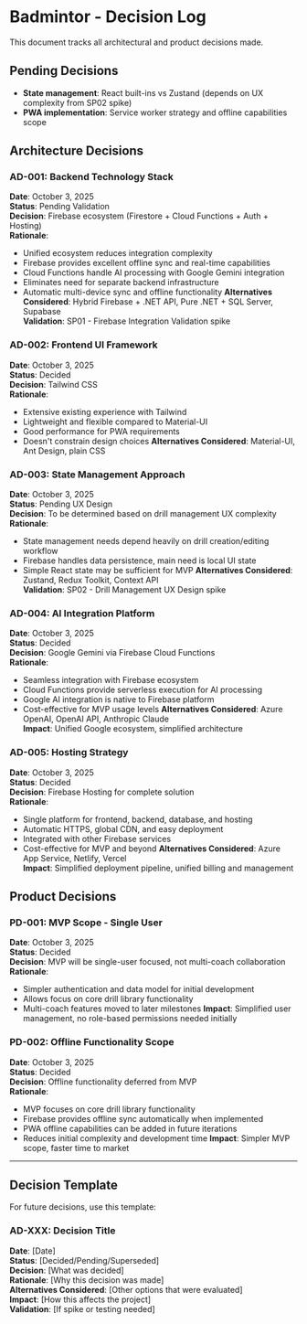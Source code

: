 # Badmintor - Decision Log

This document tracks all architectural and product decisions made.

## Pending Decisions

- **State management**: React built-ins vs Zustand (depends on UX complexity from SP02 spike)
- **PWA implementation**: Service worker strategy and offline capabilities scope

## Architecture Decisions

### AD-001: Backend Technology Stack

**Date**: October 3, 2025  
**Status**: Pending Validation  
**Decision**: Firebase ecosystem (Firestore + Cloud Functions + Auth + Hosting)  
**Rationale**:

- Unified ecosystem reduces integration complexity
- Firebase provides excellent offline sync and real-time capabilities
- Cloud Functions handle AI processing with Google Gemini integration
- Eliminates need for separate backend infrastructure
- Automatic multi-device sync and offline functionality
  **Alternatives Considered**: Hybrid Firebase + .NET API, Pure .NET + SQL Server, Supabase  
  **Validation**: SP01 - Firebase Integration Validation spike

### AD-002: Frontend UI Framework

**Date**: October 3, 2025  
**Status**: Decided  
**Decision**: Tailwind CSS  
**Rationale**:

- Extensive existing experience with Tailwind
- Lightweight and flexible compared to Material-UI
- Good performance for PWA requirements
- Doesn't constrain design choices
  **Alternatives Considered**: Material-UI, Ant Design, plain CSS

### AD-003: State Management Approach

**Date**: October 3, 2025  
**Status**: Pending UX Design  
**Decision**: To be determined based on drill management UX complexity  
**Rationale**:

- State management needs depend heavily on drill creation/editing workflow
- Firebase handles data persistence, main need is local UI state
- Simple React state may be sufficient for MVP
  **Alternatives Considered**: Zustand, Redux Toolkit, Context API  
  **Validation**: SP02 - Drill Management UX Design spike

### AD-004: AI Integration Platform

**Date**: October 3, 2025  
**Status**: Decided  
**Decision**: Google Gemini via Firebase Cloud Functions  
**Rationale**:

- Seamless integration with Firebase ecosystem
- Cloud Functions provide serverless execution for AI processing
- Google AI integration is native to Firebase platform
- Cost-effective for MVP usage levels
  **Alternatives Considered**: Azure OpenAI, OpenAI API, Anthropic Claude  
  **Impact**: Unified Google ecosystem, simplified architecture

### AD-005: Hosting Strategy

**Date**: October 3, 2025  
**Status**: Decided  
**Decision**: Firebase Hosting for complete solution  
**Rationale**:

- Single platform for frontend, backend, database, and hosting
- Automatic HTTPS, global CDN, and easy deployment
- Integrated with other Firebase services
- Cost-effective for MVP and beyond
  **Alternatives Considered**: Azure App Service, Netlify, Vercel  
  **Impact**: Simplified deployment pipeline, unified billing and management

## Product Decisions

### PD-001: MVP Scope - Single User

**Date**: October 3, 2025  
**Status**: Decided  
**Decision**: MVP will be single-user focused, not multi-coach collaboration  
**Rationale**:

- Simpler authentication and data model for initial development
- Allows focus on core drill library functionality
- Multi-coach features moved to later milestones
  **Impact**: Simplified user management, no role-based permissions needed initially

### PD-002: Offline Functionality Scope

**Date**: October 3, 2025  
**Status**: Decided  
**Decision**: Offline functionality deferred from MVP  
**Rationale**:

- MVP focuses on core drill library functionality
- Firebase provides offline sync automatically when implemented
- PWA offline capabilities can be added in future iterations
- Reduces initial complexity and development time
  **Impact**: Simpler MVP scope, faster time to market

---

## Decision Template

For future decisions, use this template:

### AD-XXX: Decision Title

**Date**: [Date]  
**Status**: [Decided/Pending/Superseded]  
**Decision**: [What was decided]  
**Rationale**: [Why this decision was made]  
**Alternatives Considered**: [Other options that were evaluated]  
**Impact**: [How this affects the project]  
**Validation**: [If spike or testing needed]
